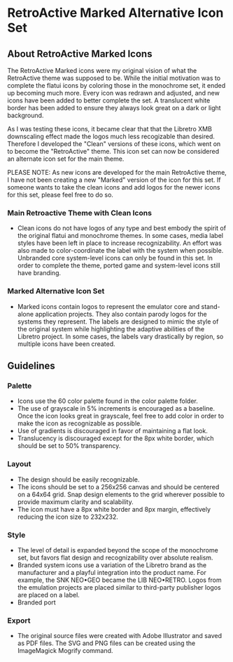 RetroActive Marked Alternative Icon Set
====================

About RetroActive Marked Icons
-----------------

The RetroActive Marked icons were my original vision of what the RetroActive theme was supposed to be.  While the initial motivation was to complete the flatui icons by coloring those in the monochrome set, it ended up becoming much more. Every icon was redrawn and adjusted, and new icons have been added to better complete the set. A translucent white border has been added to ensure they always look great on a dark or light background.

As I was testing these icons, it became clear that that the Libretro XMB downscaling effect made the logos much less recogizable than desired.  Therefore I developed the "Clean" versions of these icons, which went on to become the "RetroActive" theme.  This icon set can now be considered an alternate icon set for the main theme.  

PLEASE NOTE: As new icons are developed for the main RetroActive theme, I have not been creating a new "Marked" version of the icon for this set.  If someone wants to take the clean icons and add logos for the newer icons for this set, please feel free to do so.

### Main Retroactive Theme with Clean Icons

 * Clean icons do not have logos of any type and best embody the spirit of the original flatui and monochrome themes. In some cases, media label styles have been left in place to increase recognizability. An effort was also made to color-coordinate the label with the system when possible. Unbranded core system-level icons can only be found in this set. In order to complete the theme, ported game and system-level icons still have branding.  

### Marked Alternative Icon Set

 * Marked icons contain logos to represent the emulator core and stand-alone application projects. They also contain parody logos for the systems they represent. The labels are designed to mimic the style of the original system while highlighting the adaptive abilities of the Libretro project.  In some cases, the labels vary drastically by region, so multiple icons have been created.

Guidelines
----------

### Palette

 * Icons use the 60 color palette found in the color palette folder. 
 * The use of grayscale in 5% increments is encouraged as a baseline.  Once the icon looks great in grayscale, feel free to add color in order to make the icon as recognizable as possible.
 * Use of gradients is discouraged in favor of maintaining a flat look.
 * Translucency is discouraged except for the 8px white border, which should be set to 50% transparency. 

### Layout

 * The design should be easily recognizable.
 * The icons should be set to a 256x256 canvas and should be centered on a 64x64 grid. Snap design elements to the grid wherever possible to provide maximum clarity and scalability.
 * The icon must have a 8px white border and 8px margin, effectively reducing the icon size to 232x232.
 
### Style

 * The level of detail is expanded beyond the scope of the monochrome set, but favors flat design and recognizability over absolute realism.
 * Branded system icons use a variation of the Libretro brand as the manufacturer and a playful integration into the product name.  For example, the SNK NEO•GEO became the LIB NEO•RETRO.  Logos from the emulation projects are placed similar to third-party publisher logos are placed on a label.
 * Branded port

### Export

 * The original source files were created with Adobe Illustrator and saved as PDF files. The SVG and PNG files can be created using the ImageMagick Mogrify command.
